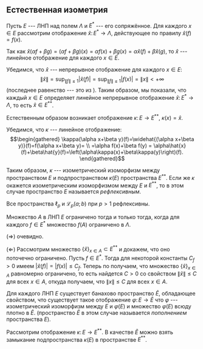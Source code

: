 Естественная изометрия
----------------------

Пусть $E$ --- ЛНП над полем $\Lambda$ и $E^\ast$ --- его сопряжённое.
Для каждого $x\in E$ рассмотрим отображение $\hat{x}\colon E^\ast\to \Lambda$, действующее по правилу $\hat{x}(f)=f(x)$.

Так как $\hat{x}(\alpha f +\beta g)=(\alpha f +\beta g)(x) = \alpha f(x)+\beta g(x) = \alpha\hat{x}(f)+\beta\hat{x}(g)$, то $\hat{x}$ --- линейное отображение для каждого $x\in E$.

Убедимся, что $\hat{x}$ --- непрерывное отображение для каждого $x\in E$: $$\lVert \hat{x} \rVert=\sup_{\lVert f \rVert\leqslant 1}\lvert \hat{x}(f) \rvert =\sup_{\lVert f \rVert\leqslant 1}\lvert f(x) \rvert=\lVert x \rVert<+\infty$$
(последнее равенство --- это из ). Таким образом, мы показали, что каждый $x\in E$ определяет линейное непрерывное отображение $\hat{x}\colon E^\ast\to \Lambda$, то есть $\hat{x}\in E^{\ast\ast}$.

Естественным образом возникает отображение $\kappa\colon E\to E^{\ast\ast}$, $\kappa (x)=\hat{x}$.

Убедимся, что $\kappa$ --- линейное отображение: 
$$\begin{gathered} 
\kappa(\alpha x+\beta y)(f)=\widehat{(\alpha x+\beta y)}(f)=f(\alpha x+\beta y)=
\\
=\alpha f(x)+\beta f(y) = \alpha\hat{x}(f)+\beta\hat{y}(f)=\left(\alpha\kappa(x)+\beta\kappa(y)\right)(f).
\end{gathered}$$

Таким образом, $\kappa$ --- изометрический изоморфизм между пространством $E$ и подпространством $\kappa(E)$ пространства $E^{\ast\ast}$. Если же $\kappa$ окажется изометрическим изоморфизмом между $E$ и $E^{\ast\ast}$, то в этом случае пространство $E$ называется *рефлексивным*.

Все пространства $\ell_p$ и $\mathcal{L}_p(a;b)$ при $p>1$ рефлексивны.

Множество $A$ в ЛНП $E$ ограничено тогда и только тогда, когда для каждого $f\in E^\ast$ множество $f(A)$ ограничено в $\Lambda$.

($\Rightarrow$) очевидно. 

($\Leftarrow$) Рассмотрим множество $\{\hat{x}\}_{x\in A}\subset E^{\ast\ast}$ и докажем, что оно поточечно ограничено. 
Пусть $f\in E^\ast$. Тогда для некоторой константы $C_f>0$ имеем $\lvert \hat{x}(f) \rvert=\lvert f(x) \rvert\leqslant C_f$. 
Теперь по получаем, что множество $\{\hat{x}\}_{x\in A}$ равномерно ограничено, то есть найдется $C>0$ со свойством $\lVert \hat{x} \rVert\leqslant C$ для всех $x\in A$, откуда получаем, что $\lVert x \rVert\leqslant C$ для всех $x\in A$.

Для каждого ЛНП $E$ существует банахово пространство $\widetilde{E}$, обладающее свойством, что существует такое отображение $\varphi\colon E\to\widetilde{E}$ что $\varphi$ --- изометрический изоморфизм между $E$ и $\varphi(E)$ и множество $\varphi(E)$ всюду плотно в $\widetilde{E}$. (пространство $\widetilde{E}$ в этом случае называется *пополнением* пространства $E$).

Рассмотрим отображение $\kappa\colon E\to E^{\ast\ast}$. 
В качестве $\widetilde{E}$ можно взять замыкание подпространства $\kappa(E)$ в пространстве $E^{\ast\ast}$.